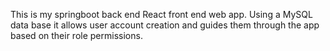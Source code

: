 This is my springboot back end React front end web app. Using a MySQL data base it allows user account creation and guides them through the app based on their role permissions.
